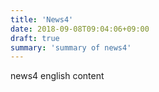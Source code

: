 ```yaml
---
title: 'News4'
date: 2018-09-08T09:04:06+09:00
draft: true
summary: 'summary of news4'
---
```


news4 english content

